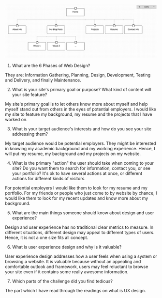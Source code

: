 ![Image of my site map](imgs/site-map.png)

1. What are the 6 Phases of Web Design?

They are: Information Gathering, Planning, Design, Development, Testing and Delivery, and finally Maintenance.

2. What is your site's primary goal or purpose? What kind of content will your site feature?

My site's primary goal is to let others know more about myself and help myself stand out from others in the eyes of potential employers. I would like my site to feature my background, my resume and the projects that I have worked on.

3. What is your target audience's interests and how do you see your site addressing them?

My target audience would be potential employers. They might be interested in knowing my academic background and my working experience. Hence, I will put my resume, my background and my projects on my website.

4. What is the primary "action" the user should take when coming to your site? Do you want them to search for information, contact you, or see your portfolio? It's ok to have several actions at once, or different actions for different kinds of visitors.

For potential employers I would like them to look for my resume and my portfolio. For my friends or people who just come to by website by chance, I would like them to look for my recent updates and know more about my background.

5. What are the main things someone should know about design and user experience?

Design and user experience has no traditional clear metrics to measure. In different situations, different design may appeal to different types of users. Hence, it is not a one size fits all concept.

6. What is user experience design and why is it valuable?

User experience design addresses how a user feels when using a system or browsing a website. It is valuable because without an appealing and comfortable outlook and framework, users may feel reluctant to browse your site even if it contains some really awesome information.

7. Which parts of the challenge did you find tedious?

The part which I have read through the readings on what is UX design.